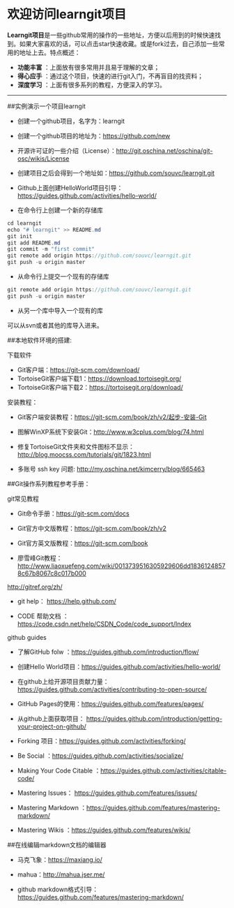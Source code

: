 # 欢迎访问learngit项目

**Learngit项目**是一些github常用的操作的一些地址，方便以后用到的时候快速找到。如果大家喜欢的话，可以点击star快速收藏。或是fork过去，自己添加一些常用的地址上去。特点概述：
 
- **功能丰富** ：上面放有很多常用并且易于理解的文章；
- **得心应手** ：通过这个项目，快速的进行git入门，不再盲目的找资料；
- **深度学习** ：上面有很多系列的教程，方便深入的学习。

-------------------


##实例演示一个项目learngit


* 创建一个github项目，名字为：learngit

* 创建一个github项目的地址为：https://github.com/new

* 开源许可证的一些介绍（License）：http://git.oschina.net/oschina/git-osc/wikis/License

* 创建项目之后会得到一个地址如：https://github.com/souvc/learngit.git

* Github上面创建HelloWorld项目引导：https://guides.github.com/activities/hello-world/

* 在命令行上创建一个新的存储库

``` java
cd learngit
echo "# learngit" >> README.md
git init
git add README.md
git commit -m "first commit"
git remote add origin https://github.com/souvc/learngit.git
git push -u origin master
``` 


* 从命令行上提交一个现有的存储库

``` java
git remote add origin https://github.com/souvc/learngit.git
git push -u origin master
``` 

* 从另一个库中导入一个现有的库

可以从svn或者其他的库导入进来。




##本地软件环境的搭建:

下载软件

*  Git客户端：https://git-scm.com/download/
*  TortoiseGit客户端下载1：https://download.tortoisegit.org/ 
*  TortoiseGit客户端下载2：https://tortoisegit.org/download/


安装教程：

* Git客户端安装教程：https://git-scm.com/book/zh/v2/起步-安装-Git

* 图解WinXP系统下安装Git：http://www.w3cplus.com/blog/74.html

* 修复TortoiseGit文件夹和文件图标不显示：http://blog.moocss.com/tutorials/git/1823.html

* 多账号 ssh key 问题: http://my.oschina.net/kimcerry/blog/665463


##Git操作系列教程参考手册：

git常见教程

* Git命令手册：https://git-scm.com/docs

* Git官方中文版教程：https://git-scm.com/book/zh/v2

* Git官方英文版教程：https://git-scm.com/book

* 廖雪峰Git教程：http://www.liaoxuefeng.com/wiki/0013739516305929606dd18361248578c67b8067c8c017b000

http://gitref.org/zh/

* git help： https://help.github.com/

* CODE 帮助文档 ： https://code.csdn.net/help/CSDN_Code/code_support/Index


github guides

* 了解GitHub folw ：https://guides.github.com/introduction/flow/

* 创建Hello World项目：https://guides.github.com/activities/hello-world/

* 在github上给开源项目贡献力量：https://guides.github.com/activities/contributing-to-open-source/

* GitHub Pages的使用：https://guides.github.com/features/pages/

* 从github上面获取项目： https://guides.github.com/introduction/getting-your-project-on-github/

* Forking 项目：https://guides.github.com/activities/forking/

* Be Social ：https://guides.github.com/activities/socialize/

* Making Your Code Citable ：https://guides.github.com/activities/citable-code/

* Mastering Issues： https://guides.github.com/features/issues/

* Mastering Markdown ：https://guides.github.com/features/mastering-markdown/

* Mastering Wikis ：https://guides.github.com/features/wikis/


##在线编辑markdown文档的编辑器

* 马克飞象：https://maxiang.io/

* mahua：http://mahua.jser.me/

* github markdown格式引导：https://guides.github.com/features/mastering-markdown/






